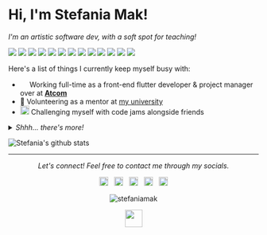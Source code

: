 # Hi, I'm Stefania Mak!

<i>I'm an artistic software dev, with a soft spot for teaching!</i>

<img src="https://img.shields.io/badge/-Flutter-45D1FD?logo=flutter&logoColor=white&style=flat"/> <img src="https://img.shields.io/badge/-Dart-0175C2?logo=dart&logoColor=white&style=flat"/> <img src="https://img.shields.io/badge/-Firebase-white?logo=firebase&logoColor=orange&style=flat"/> <img src="https://img.shields.io/badge/-git-F05032?logo=git&logoColor=white&style=flat"/> <img src="https://img.shields.io/badge/-GitHub-181717?logo=github&logoColor=white&style=flat"/> <img src="https://img.shields.io/badge/-Google%20Play-414141?logo=google%20play&logoColor=white&style=flat"/> <img src="https://img.shields.io/badge/-App%20Store-0D96F6?logo=app%20store&logoColor=white&style=flat"/> <img src="https://img.shields.io/badge/-Codemagic-F45E3F?logo=codemagic&logoColor=white&style=flat"/> <img src="https://img.shields.io/badge/-Photoshop-31A8FF?logo=adobe%20photoshop&logoColor=white&style=flat"/> <img src="https://img.shields.io/badge/-Adobe%20XD-FF61F6?logo=adobe%20xd&logoColor=white&style=flat"/> <img src="https://img.shields.io/badge/-Blender-F5792A?logo=blender&logoColor=white&style=flat"/> <img src="https://img.shields.io/badge/-Windows-0078D6?logo=Windows&logoColor=white&style=flat"/> <img src="https://img.shields.io/badge/-macOS-000000?logo=apple&logoColor=white&style=flat"/>

Here's a list of things I currently keep myself busy with:

- <img src="https://user-images.githubusercontent.com/48293545/158476598-45e6f37d-75b5-4d35-8e69-3fb5d9d04cd4.gif" height="15" width="15"> Working full-time as a front-end flutter developer & project manager over at **[Atcom](https://www.atcom.gr/)**
- 🤝 Volunteering as a mentor at [my university](https://www.iee.ihu.gr/en/)
- <img src="https://user-images.githubusercontent.com/48293545/158477088-c966e478-0b02-471d-a6b6-78b544770c56.gif" height="18" width="18"> Challenging myself with code jams alongside friends

<details>
  <summary><i>Shhh... there's more!</i></summary>
  <br>
  <p>Other than <i>coding</i>, you'll also find me:<p>

  - Behind a camera capturing portraits and landscapes
  - Dressing up as fictional characters (cosplaying)
  - Playing video / board games
  - Writing ✨fancy✨ documentation & adding (animated) emojies to slack <img src="https://cultofthepartyparrot.com/parrots/hd/parrot.gif" height="20" width="20">  

<p align=center><img src="https://user-images.githubusercontent.com/48293545/158480244-5566b4e9-271f-4d43-9366-f747fd531690.png" height="18" width="18"></p>

</details>
  
![Stefania's github stats](https://github-readme-stats.vercel.app/api?username=stefaniamak&show_icons=true&include_all_commits=true&count_private=true&title_color=C3D1D9&icon_color=DA3633&text_color=C3D1D9&bg_color=0D1117) 

<!--
[![Top Langs](https://github-readme-stats.vercel.app/api/top-langs/?username=stefaniamak&layout=compact&langs_count=8&title_color=C3D1D9&icon_color=FFE964&text_color=C3D1D9&bg_color=0D1117)](https://github.com/anuraghazra/github-readme-stats)
-->

---
<p align="center">
  <i>Let's connect! Feel free to contact me through my socials.</i>
  
  <p align="center">
    <a href="https://www.linkedin.com/in/stefaniamak/" alt="LinkedIn"><img src="https://user-images.githubusercontent.com/48293545/158461410-b3eac57a-095f-4cc8-8fa4-917542d71f39.svg" height="18"></a> 	&nbsp;
    <a href="https://www.behance.net/stefaniamak" alt="Behance"><img src="https://user-images.githubusercontent.com/48293545/158462417-601f7a93-0e80-42d5-abcf-487e6c08f0ed.svg" height="18"></a> 	&nbsp;
    <a href="https://www.facebook.com/stefania.mak.project" alt="My site"><img src="https://user-images.githubusercontent.com/48293545/158462419-538c1440-7a93-4ffd-853c-41dda9f84110.svg" height="18"></a> 	&nbsp;
    <a href="mailto:stefania.mak.project@hotmail.com" alt="Contact me"><img src="https://user-images.githubusercontent.com/48293545/158462414-5e96bf21-1781-4bb3-a5b5-614b41d93438.svg" height="18"></a> 	&nbsp;
    <a href="https://stefaniamak.github.io/" alt="My site"><img src="https://user-images.githubusercontent.com/48293545/158462420-85ff7278-8241-4015-a941-9acd1ec5475b.svg" height="18"></a>
  </p>

<p align="center"> 
  <img src="https://komarev.com/ghpvc/?username=stefaniamak&color=FF0000&style=flat&label=visitors" alt="stefaniamak" /> 
</p>

<p align=center><img src="https://user-images.githubusercontent.com/48293545/158482155-5f4519bf-299d-41cf-9469-55e0d3d2e395.gif" height="35" width="35"></p>


<!--
can't decide on the emoji!
<p align=center><img src="https://user-images.githubusercontent.com/48293545/158481681-421fed42-2cb5-44a4-9a73-39933bda12dc.gif" height="35"></p>
-->


